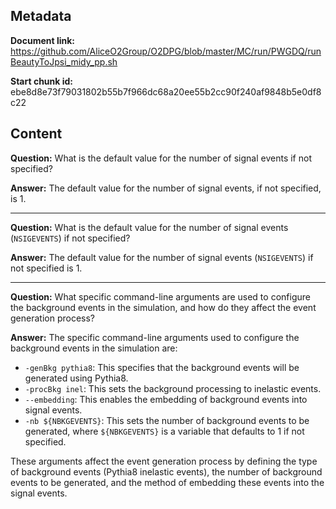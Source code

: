 ## Metadata

**Document link:** https://github.com/AliceO2Group/O2DPG/blob/master/MC/run/PWGDQ/runBeautyToJpsi_midy_pp.sh

**Start chunk id:** ebe8d8e73f79031802b55b7f966dc68a20ee55b2cc90f240af9848b5e0df8c22

## Content

**Question:** What is the default value for the number of signal events if not specified?

**Answer:** The default value for the number of signal events, if not specified, is 1.

---

**Question:** What is the default value for the number of signal events (`NSIGEVENTS`) if not specified?

**Answer:** The default value for the number of signal events (`NSIGEVENTS`) if not specified is 1.

---

**Question:** What specific command-line arguments are used to configure the background events in the simulation, and how do they affect the event generation process?

**Answer:** The specific command-line arguments used to configure the background events in the simulation are:

- `-genBkg pythia8`: This specifies that the background events will be generated using Pythia8.
- `-procBkg inel`: This sets the background processing to inelastic events.
- `--embedding`: This enables the embedding of background events into signal events.
- `-nb ${NBKGEVENTS}`: This sets the number of background events to be generated, where `${NBKGEVENTS}` is a variable that defaults to 1 if not specified.

These arguments affect the event generation process by defining the type of background events (Pythia8 inelastic events), the number of background events to be generated, and the method of embedding these events into the signal events.